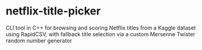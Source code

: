 # netflix-title-picker
 CLI tool in C++ for browsing and scoring Netflix titles from a Kaggle dataset using RapidCSV,  with fallback title selection via a custom Mersenne Twister random number generator
